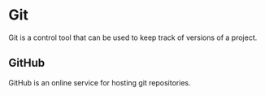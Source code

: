 # Git

Git is a  control tool that can be used to keep track of versions of a  project.

## GitHub

GitHub is an online service for hosting git repositories.

        